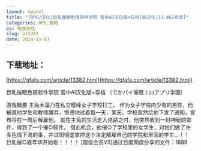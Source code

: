 ```yaml
---
layout: mypost
title: "[RPG/汉化]巨乳催眠色情软件学院 官中AI汉化版+存档[新汉化][1.4G/百度]"
categories: RPG,催眠
os: 电脑游戏
slug: a13382
date: 2024-11-03
---
```


## 下载地址：

[https://qfafa.com/article/13382.html](https://qfafa.com/article/13382.html)

巨乳催眠色情软件学院 官中AI汉化版+存档
（でかパイ催眠エロアプリ学園）
 
游戏概要
主角木藻乃在私立樱峰女子学校打工。
作为女子学院内少有的男性，他被其他学生和教师嫌弃，愤懑地过着每一天，某天，学校突然给他下发了通知，宣布将在一周后解雇他。
就在主角的生活走入绝路之时，他突然收到一封神秘的邮件，得到了一个催○软件。
借此机会，他催○了学校里的女学生，对她们做了许多色情下流的事，并试图彻底掌控这个决定解雇自己的学院和里面的学生…！！
巨乳催○嘉年华开始啦！！！！
\[超级会员V3\]通过百度网盘分享的文件：1689